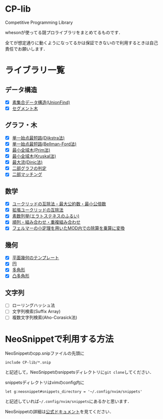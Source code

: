 # CP-lib
Competitive Programming Library

whesonが使ってる競プロライブラリをまとめてるものです．

全てが想定通りに動くようになってるかは保証できないので利用するときは自己責任でお願いします．

# ライブラリ一覧
## データ構造
- [x] [素集合データ構造(UnionFind)](/lib/DataStructure/union_find.h)
- [x] [セグメント木](/lib/DataStructure/segment_tree.h)

## グラフ・木
- [x] [単一始点最短路(Dijkstra法)](/lib/Graph/dijkstra.h)
- [x] [単一始点最短路(Bellman-Ford法)](/lib/Graph/bellman_ford.h)
- [x] [最小全域木(Prim法)](/lib/Graph/prim.h)
- [x] [最小全域木(Kruskal法)](/lib/Graph/kruskal.h)
- [x] [最大流(Dinic法)](/lib/Graph/dinic.h)
- [x] [二部グラフの判定](/lib/Graph/bipartite_graph.h)
- [x] [二部マッチング](/lib/Graph/bipartite_matching.h)

## 数学
- [x] [ユークリッドの互除法・最大公約数・最小公倍数](/lib/Math/euclidean.h)
- [x] [拡張ユークリッドの互除法](/lib/Math/extended_gcd.h)
- [x] [素数列挙(エラトステネスのふるい)](/lib/Math/sosuu.h)
- [x] [順列・組み合わせ・重複組み合わせ](/lib/Math/countings.h)
- [x] [フェルマーの小定理を用いたMOD内での除算を乗算に変換](/lib/Math/mod.h)

## 幾何
- [x] [平面幾何のテンプレート](/lib/Geometry/Plane/template.h)
- [x] [円](/lib/Geometry/Plane/circle.h)
- [x] [多角形](/lib/Geometry/Plane/polygon.h)
- [x] [凸多角形](/lib/Geometry/Plane/convex_polygon.h)

## 文字列
- [ ] ローリングハッシュ法
- [ ] 文字列検索(Suffix Array)
- [ ] 複数文字列検索(Aho-Corasick法)

# NeoSnippetで利用する方法
NeoSnippetのcpp.snipファイルの先頭に

```
include CP-lib/*.snip
```

と記述して，NeoSnippetのsnippetsディレクトリに``git clone``してください．

snippetsディレクトリはvimのconfig内に

```
let g:neosnippet#snippets_directory = '~/.config/nvim/snippets'
```

と記述していれば``~/.config/nvim/snippets``にあるかと思います．

NeoSnippetの詳細は[公式ドキュメント](https://github.com/Shougo/neosnippet.vim/blob/master/doc/neosnippet.txt)を見てください．
